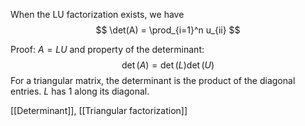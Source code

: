 When the LU factorization exists, we have
$$
\det(A) = \prod_{i=1}^n u_{ii}
$$

Proof: $A=LU$ and property of the determinant:
$$
\det(A) = \det(L) \det(U)
$$
For a triangular matrix, the determinant is the product of the diagonal entries. $L$ has 1 along its diagonal.

[[Determinant]], [[Triangular factorization]]